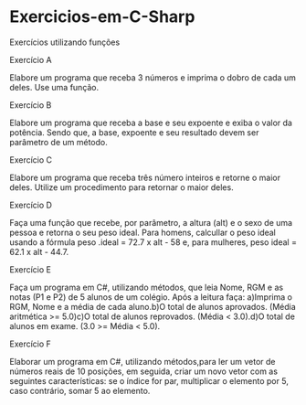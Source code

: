 # Exercicios-em-C-Sharp

Exercícios utilizando funções


Exercício A

Elabore um programa que receba 3 números e imprima o dobro de cada um deles. Use uma função.

Exercício B

Elabore um programa que receba a base e seu expoente e exiba o valor da potência. Sendo que, a base, expoente e seu resultado devem ser parâmetro de um método.

Exercício C

Elabore um programa que receba três número inteiros e retorne o maior deles. Utilize um procedimento para retornar o maior deles.

Exercício D

Faça uma função que recebe, por parâmetro, a altura (alt) e o sexo de uma pessoa e retorna o seu peso ideal. Para homens, calcullar o peso ideal usando a fórmula peso .ideal = 72.7 x alt - 58 e, para mulheres, peso ideal = 62.1 x alt - 44.7.

Exercício E

Faça um programa em C#, utilizando métodos, que leia Nome, RGM e as notas (P1 e P2) de 5 alunos de um colégio. Após a leitura faça: a)Imprima o RGM, Nome e a média de cada aluno.b)O total de alunos aprovados. (Média aritmética >= 5.0)c)O total de alunos reprovados. (Média < 3.0).d)O total de alunos em exame. (3.0 >= Média < 5.0).

Exercício F

Elaborar um programa em C#, utilizando métodos,para ler um vetor de números reais de 10 posições, em seguida, criar um novo vetor com as seguintes características: se o índice for par, multiplicar o elemento por 5, caso contrário, somar 5 ao elemento.
